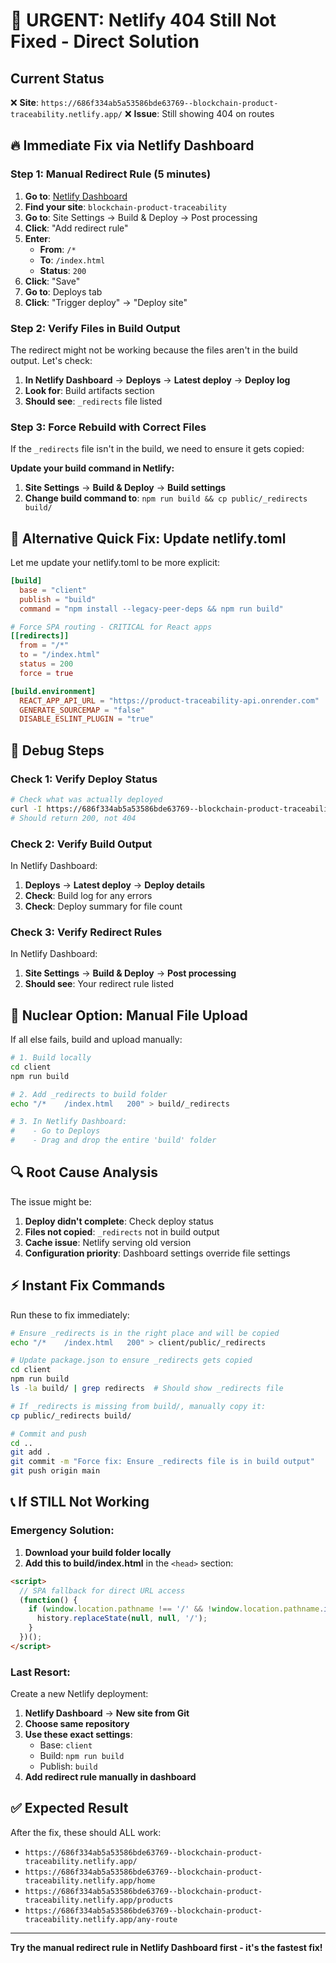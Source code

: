 # 🚨 URGENT: Netlify 404 Still Not Fixed - Direct Solution

## Current Status
❌ **Site**: `https://686f334ab5a53586bde63769--blockchain-product-traceability.netlify.app/`
❌ **Issue**: Still showing 404 on routes

## 🔥 Immediate Fix via Netlify Dashboard

### Step 1: Manual Redirect Rule (5 minutes)
1. **Go to**: [Netlify Dashboard](https://app.netlify.com/)
2. **Find your site**: `blockchain-product-traceability`
3. **Go to**: Site Settings → Build & Deploy → Post processing
4. **Click**: "Add redirect rule"
5. **Enter**:
   - **From**: `/*`
   - **To**: `/index.html`
   - **Status**: `200`
6. **Click**: "Save"
7. **Go to**: Deploys tab
8. **Click**: "Trigger deploy" → "Deploy site"

### Step 2: Verify Files in Build Output
The redirect might not be working because the files aren't in the build output. Let's check:

1. **In Netlify Dashboard** → **Deploys** → **Latest deploy** → **Deploy log**
2. **Look for**: Build artifacts section
3. **Should see**: `_redirects` file listed

### Step 3: Force Rebuild with Correct Files
If the `_redirects` file isn't in the build, we need to ensure it gets copied:

**Update your build command in Netlify:**
1. **Site Settings** → **Build & Deploy** → **Build settings**
2. **Change build command to**: `npm run build && cp public/_redirects build/`

## 🔧 Alternative Quick Fix: Update netlify.toml

Let me update your netlify.toml to be more explicit:

```toml
[build]
  base = "client"
  publish = "build"
  command = "npm install --legacy-peer-deps && npm run build"

# Force SPA routing - CRITICAL for React apps
[[redirects]]
  from = "/*"
  to = "/index.html"
  status = 200
  force = true

[build.environment]
  REACT_APP_API_URL = "https://product-traceability-api.onrender.com"
  GENERATE_SOURCEMAP = "false"
  DISABLE_ESLINT_PLUGIN = "true"
```

## 🧪 Debug Steps

### Check 1: Verify Deploy Status
```bash
# Check what was actually deployed
curl -I https://686f334ab5a53586bde63769--blockchain-product-traceability.netlify.app/products
# Should return 200, not 404
```

### Check 2: Verify Build Output
In Netlify Dashboard:
1. **Deploys** → **Latest deploy** → **Deploy details**
2. **Check**: Build log for any errors
3. **Check**: Deploy summary for file count

### Check 3: Verify Redirect Rules
In Netlify Dashboard:
1. **Site Settings** → **Build & Deploy** → **Post processing**
2. **Should see**: Your redirect rule listed

## 🚀 Nuclear Option: Manual File Upload

If all else fails, build and upload manually:

```bash
# 1. Build locally
cd client
npm run build

# 2. Add _redirects to build folder
echo "/*    /index.html   200" > build/_redirects

# 3. In Netlify Dashboard:
#    - Go to Deploys
#    - Drag and drop the entire 'build' folder
```

## 🔍 Root Cause Analysis

The issue might be:
1. **Deploy didn't complete**: Check deploy status
2. **Files not copied**: `_redirects` not in build output
3. **Cache issue**: Netlify serving old version
4. **Configuration priority**: Dashboard settings override file settings

## ⚡ Instant Fix Commands

Run these to fix immediately:

```bash
# Ensure _redirects is in the right place and will be copied
echo "/*    /index.html   200" > client/public/_redirects

# Update package.json to ensure _redirects gets copied
cd client
npm run build
ls -la build/ | grep redirects  # Should show _redirects file

# If _redirects is missing from build/, manually copy it:
cp public/_redirects build/

# Commit and push
cd ..
git add .
git commit -m "Force fix: Ensure _redirects file is in build output"
git push origin main
```

## 📞 If STILL Not Working

### Emergency Solution:
1. **Download your build folder locally**
2. **Add this to build/index.html** in the `<head>` section:
```html
<script>
  // SPA fallback for direct URL access
  (function() {
    if (window.location.pathname !== '/' && !window.location.pathname.includes('.')) {
      history.replaceState(null, null, '/');
    }
  })();
</script>
```

### Last Resort:
Create a new Netlify deployment:
1. **Netlify Dashboard** → **New site from Git**
2. **Choose same repository**
3. **Use these exact settings**:
   - Base: `client`
   - Build: `npm run build`
   - Publish: `build`
4. **Add redirect rule manually in dashboard**

## ✅ Expected Result

After the fix, these should ALL work:
- `https://686f334ab5a53586bde63769--blockchain-product-traceability.netlify.app/`
- `https://686f334ab5a53586bde63769--blockchain-product-traceability.netlify.app/home`
- `https://686f334ab5a53586bde63769--blockchain-product-traceability.netlify.app/products`
- `https://686f334ab5a53586bde63769--blockchain-product-traceability.netlify.app/any-route`

---

**Try the manual redirect rule in Netlify Dashboard first - it's the fastest fix!**
